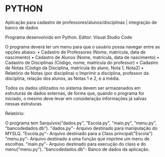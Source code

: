 # PYTHON
Aplicação para cadastro de professores/alunos/disciplinas | integração de banco de dados

Programa desenvolvido em Python.
Editor: Visual Studio Code

O programa deverá ter um menu para que o usuário possa navegar entre as
opções abaixo:
• Cadastro de Professores (Nome, matrícula, data de nascimento) 
• Cadastro de Alunos (Nome, matrícula, data de nascimento) 
• Cadastro de Disciplinas (Código, nome, matrícula do professor) 
• Cadastro de Notas (Código da Disciplina, matrícula do aluno, Nota 1, Nota2)
• Relatório de Notas (por disciplina) 
o Imprimir a disciplina, professor da disciplina, relação dos alunos, as Notas 1 e 2, e a média.

Todos os dados utilizados no sistema devem ser armazenados em estruturas de
dados externas, de forma que, quando o programa for iniciado, o
mesmo deve levar em consideração informações já salvas nessas estruturas.

Relatório: 

O programa tem 5arquivos("dados.py", "Escola.py", "main.py", "menu.py", "bancodedados.db").
"dados.py"- Arquivo destinado para manipulação do MYSLQ.
"Escola.py"- Arquivo destinado para a Class principal("Escola")
"menu.py"- Arquivo destinado a uma função que imprime um menu de escolhas.
"main.py"- Arquivo destinado para execução do class e do menu("menu.py").
"bancodedados.db"- Banco de dados da aplicação.
